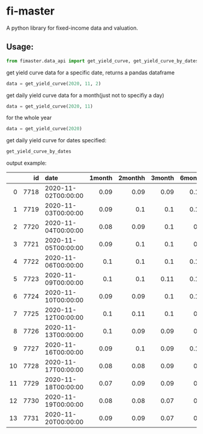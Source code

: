 # fi-master
A python library for fixed-income data and valuation.

## Usage:
```python
from fimaster.data_api import get_yield_curve, get_yield_curve_by_dates
```
get yield curve data for a specific date, returns a pandas dataframe
```python
data = get_yield_curve(2020, 11, 2)
```
get daily yield curve data for a month(just not to specifiy a day)
```python
data = get_yield_curve(2020, 11)
```
for the whole year
```python
data = get_yield_curve(2020)
```

get daily yield curve for dates specified:
```python
get_yield_curve_by_dates
```

output example:


|    |   id | date                |   1month |   2monthh |   3month |   6month |   1year |   2year |   3year |   5year |   7year |   10year |   20year |   30year |
|---:|-----:|:--------------------|---------:|----------:|---------:|---------:|--------:|--------:|--------:|--------:|--------:|---------:|---------:|---------:|
|  0 | 7718 | 2020-11-02T00:00:00 |     0.09 |      0.09 |     0.09 |     0.11 |    0.13 |    0.16 |    0.2  |    0.38 |    0.63 |     0.87 |     1.41 |     1.63 |
|  1 | 7719 | 2020-11-03T00:00:00 |     0.09 |      0.1  |     0.1  |     0.12 |    0.14 |    0.17 |    0.21 |    0.39 |    0.65 |     0.9  |     1.44 |     1.66 |
|  2 | 7720 | 2020-11-04T00:00:00 |     0.08 |      0.09 |     0.1  |     0.1  |    0.12 |    0.14 |    0.18 |    0.33 |    0.55 |     0.78 |     1.33 |     1.55 |
|  3 | 7721 | 2020-11-05T00:00:00 |     0.09 |      0.1  |     0.1  |     0.1  |    0.12 |    0.14 |    0.18 |    0.33 |    0.56 |     0.79 |     1.32 |     1.54 |
|  4 | 7722 | 2020-11-06T00:00:00 |     0.1  |      0.1  |     0.1  |     0.11 |    0.12 |    0.16 |    0.21 |    0.36 |    0.59 |     0.83 |     1.37 |     1.6  |
|  5 | 7723 | 2020-11-09T00:00:00 |     0.1  |      0.1  |     0.11 |     0.11 |    0.12 |    0.17 |    0.25 |    0.44 |    0.7  |     0.96 |     1.51 |     1.73 |
|  6 | 7724 | 2020-11-10T00:00:00 |     0.09 |      0.09 |     0.1  |     0.11 |    0.12 |    0.19 |    0.26 |    0.46 |    0.72 |     0.98 |     1.53 |     1.75 |
|  7 | 7725 | 2020-11-12T00:00:00 |     0.1  |      0.11 |     0.1  |     0.1  |    0.13 |    0.17 |    0.23 |    0.4  |    0.64 |     0.88 |     1.42 |     1.64 |
|  8 | 7726 | 2020-11-13T00:00:00 |     0.1  |      0.09 |     0.09 |     0.1  |    0.12 |    0.17 |    0.23 |    0.41 |    0.65 |     0.89 |     1.43 |     1.65 |
|  9 | 7727 | 2020-11-16T00:00:00 |     0.09 |      0.1  |     0.09 |     0.12 |    0.12 |    0.19 |    0.24 |    0.41 |    0.66 |     0.91 |     1.44 |     1.66 |
| 10 | 7728 | 2020-11-17T00:00:00 |     0.08 |      0.08 |     0.09 |     0.1  |    0.12 |    0.18 |    0.22 |    0.39 |    0.63 |     0.87 |     1.4  |     1.62 |
| 11 | 7729 | 2020-11-18T00:00:00 |     0.07 |      0.09 |     0.09 |     0.1  |    0.11 |    0.16 |    0.22 |    0.4  |    0.64 |     0.88 |     1.42 |     1.62 |
| 12 | 7730 | 2020-11-19T00:00:00 |     0.08 |      0.08 |     0.07 |     0.1  |    0.11 |    0.18 |    0.22 |    0.39 |    0.63 |     0.86 |     1.38 |     1.58 |
| 13 | 7731 | 2020-11-20T00:00:00 |     0.09 |      0.09 |     0.07 |     0.1  |    0.11 |    0.16 |    0.21 |    0.38 |    0.62 |     0.83 |     1.33 |     1.53 |
